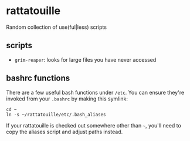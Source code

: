 # rattatouille
Random collection of use(ful|less) scripts

## scripts

* ``grim-reaper``: looks for large files you have never accessed 

## bashrc functions

There are a few useful bash functions under ``/etc``. You can ensure they're
invoked from your ``.bashrc`` by making this symlink:
 
```
cd ~
ln -s ~/rattatouille/etc/.bash_aliases
```

If your rattatouille is checked out somewhere other than ``~``, you'll need
to copy the aliases script and adjust paths instead.
